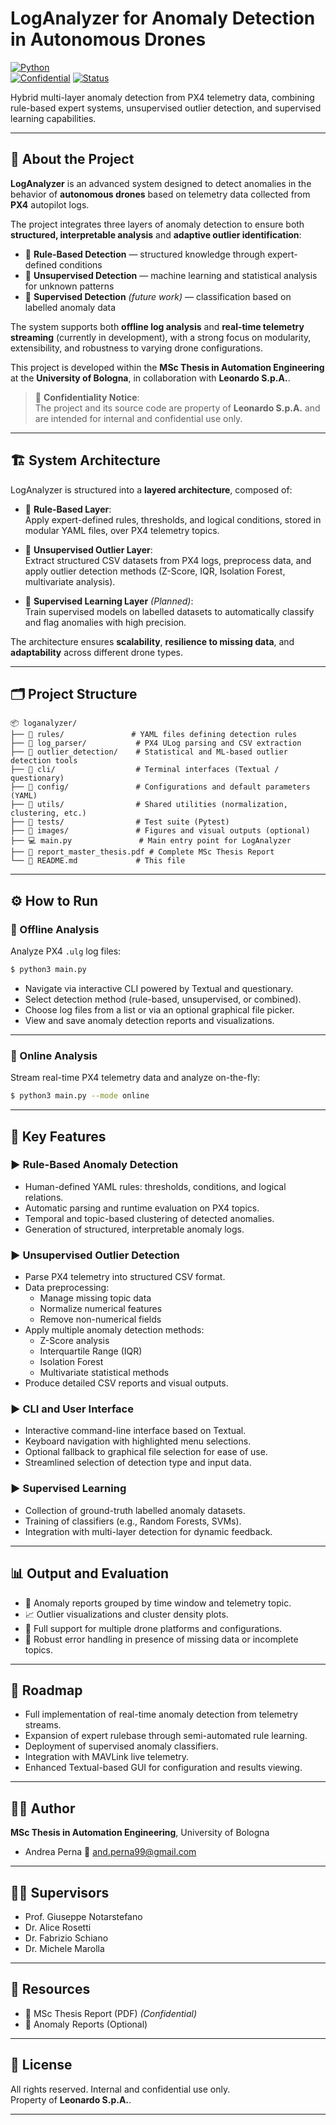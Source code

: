 # LogAnalyzer for Anomaly Detection in Autonomous Drones

[![Python](https://img.shields.io/badge/Python-3.10-blue?logo=python)](https://www.python.org/)  
[![Confidential](https://img.shields.io/badge/Confidential-Leonardo-red)](https://www.leonardo.com)
[![Status](https://img.shields.io/badge/Status-Under_Development-yellow)]()

Hybrid multi-layer anomaly detection from PX4 telemetry data, combining rule-based expert systems, unsupervised outlier detection, and supervised learning capabilities.

---

## 🧠 About the Project

**LogAnalyzer** is an advanced system designed to detect anomalies in the behavior of **autonomous drones** based on telemetry data collected from **PX4** autopilot logs.

The project integrates three layers of anomaly detection to ensure both **structured, interpretable analysis** and **adaptive outlier identification**:

- 🧩 **Rule-Based Detection** — structured knowledge through expert-defined conditions
- 🧪 **Unsupervised Detection** — machine learning and statistical analysis for unknown patterns
- 🧠 **Supervised Detection** *(future work)* — classification based on labelled anomaly data

The system supports both **offline log analysis** and **real-time telemetry streaming** (currently in development), with a strong focus on modularity, extensibility, and robustness to varying drone configurations.

This project is developed within the **MSc Thesis in Automation Engineering** at the **University of Bologna**, in collaboration with **Leonardo S.p.A.**.

> 📜 **Confidentiality Notice**:  
> The project and its source code are property of **Leonardo S.p.A.** and are intended for internal and confidential use only.

---

## 🏗 System Architecture

LogAnalyzer is structured into a **layered architecture**, composed of:

- 🔹 **Rule-Based Layer**:  
  Apply expert-defined rules, thresholds, and logical conditions, stored in modular YAML files, over PX4 telemetry topics.

- 🔹 **Unsupervised Outlier Layer**:  
  Extract structured CSV datasets from PX4 logs, preprocess data, and apply outlier detection methods (Z-Score, IQR, Isolation Forest, multivariate analysis).

- 🔹 **Supervised Learning Layer** *(Planned)*:  
  Train supervised models on labelled datasets to automatically classify and flag anomalies with high precision.

The architecture ensures **scalability**, **resilience to missing data**, and **adaptability** across different drone types.

---

## 🗂 Project Structure

```
📦 loganalyzer/
├── 📁 rules/               # YAML files defining detection rules
├── 📁 log_parser/           # PX4 ULog parsing and CSV extraction
├── 📁 outlier_detection/    # Statistical and ML-based outlier detection tools
├── 📁 cli/                  # Terminal interfaces (Textual / questionary)
├── 📁 config/               # Configurations and default parameters (YAML)
├── 📁 utils/                # Shared utilities (normalization, clustering, etc.)
├── 📁 tests/                # Test suite (Pytest)
├── 📁 images/               # Figures and visual outputs (optional)
├── 💻 main.py               # Main entry point for LogAnalyzer
├── 📘 report_master_thesis.pdf # Complete MSc Thesis Report
└── 📄 README.md             # This file
```

---

## ⚙️ How to Run

### 🔹 Offline Analysis

Analyze PX4 `.ulg` log files:

```bash
$ python3 main.py
```

- Navigate via interactive CLI powered by Textual and questionary.
- Select detection method (rule-based, unsupervised, or combined).
- Choose log files from a list or via an optional graphical file picker.
- View and save anomaly detection reports and visualizations.

---

### 🔹 Online Analysis

Stream real-time PX4 telemetry data and analyze on-the-fly:

```bash
$ python3 main.py --mode online
```

---

## 🧰 Key Features

### ▶ Rule-Based Anomaly Detection

- Human-defined YAML rules: thresholds, conditions, and logical relations.
- Automatic parsing and runtime evaluation on PX4 topics.
- Temporal and topic-based clustering of detected anomalies.
- Generation of structured, interpretable anomaly logs.

### ▶ Unsupervised Outlier Detection

- Parse PX4 telemetry into structured CSV format.
- Data preprocessing:
  - Manage missing topic data
  - Normalize numerical features
  - Remove non-numerical fields
- Apply multiple anomaly detection methods:
  - Z-Score analysis
  - Interquartile Range (IQR)
  - Isolation Forest
  - Multivariate statistical methods
- Produce detailed CSV reports and visual outputs.

### ▶ CLI and User Interface

- Interactive command-line interface based on Textual.
- Keyboard navigation with highlighted menu selections.
- Optional fallback to graphical file selection for ease of use.
- Streamlined selection of detection type and input data.

### ▶ Supervised Learning

- Collection of ground-truth labelled anomaly datasets.
- Training of classifiers (e.g., Random Forests, SVMs).
- Integration with multi-layer detection for dynamic feedback.

---

## 📊 Output and Evaluation

- 📄 Anomaly reports grouped by time window and telemetry topic.
- 📈 Outlier visualizations and cluster density plots.
- 🛫 Full support for multiple drone platforms and configurations.
- 🔄 Robust error handling in presence of missing data or incomplete topics.

---

## 🚀 Roadmap

- Full implementation of real-time anomaly detection from telemetry streams.
- Expansion of expert rulebase through semi-automated rule learning.
- Deployment of supervised anomaly classifiers.
- Integration with MAVLink live telemetry.
- Enhanced Textual-based GUI for configuration and results viewing.

---

## 👨‍🎓 Author

**MSc Thesis in Automation Engineering**, University of Bologna

- Andrea Perna 📧 and.perna99@gmail.com

---

## 👩‍🏫 Supervisors

- Prof. Giuseppe Notarstefano
- Dr. Alice Rosetti
- Dr. Fabrizio Schiano
- Dr. Michele Marolla

---

## 📎 Resources

- 📘 MSc Thesis Report (PDF) *(Confidential)*
- 📄 Anomaly Reports (Optional)

---

## 📜 License

All rights reserved. Internal and confidential use only.  
Property of **Leonardo S.p.A.**.

---
